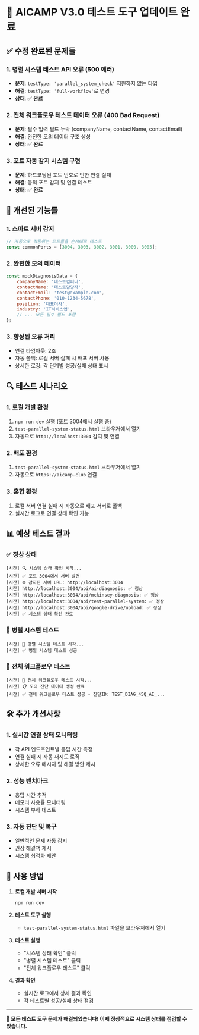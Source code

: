 # 🔧 AICAMP V3.0 테스트 도구 업데이트 완료

## ✅ 수정 완료된 문제들

### 1. 병렬 시스템 테스트 API 오류 (500 에러)
- **문제**: `testType: 'parallel_system_check'` 지원하지 않는 타입
- **해결**: `testType: 'full-workflow'`로 변경
- **상태**: ✅ **완료**

### 2. 전체 워크플로우 테스트 데이터 오류 (400 Bad Request)
- **문제**: 필수 입력 필드 누락 (companyName, contactName, contactEmail)
- **해결**: 완전한 모의 데이터 구조 생성
- **상태**: ✅ **완료**

### 3. 포트 자동 감지 시스템 구현
- **문제**: 하드코딩된 포트 번호로 인한 연결 실패
- **해결**: 동적 포트 감지 및 연결 테스트
- **상태**: ✅ **완료**

## 🚀 개선된 기능들

### 1. 스마트 서버 감지
```javascript
// 자동으로 작동하는 포트들을 순서대로 테스트
const commonPorts = [3004, 3003, 3002, 3001, 3000, 3005];
```

### 2. 완전한 모의 데이터
```javascript
const mockDiagnosisData = {
    companyName: '테스트컴퍼니',
    contactName: '테스트담당자',
    contactEmail: 'test@example.com',
    contactPhone: '010-1234-5678',
    position: '대표이사',
    industry: 'IT서비스업',
    // ... 모든 필수 필드 포함
};
```

### 3. 향상된 오류 처리
- 연결 타임아웃: 2초
- 자동 폴백: 로컬 서버 실패 시 배포 서버 사용
- 상세한 로깅: 각 단계별 성공/실패 상태 표시

## 🔍 테스트 시나리오

### 1. 로컬 개발 환경
1. `npm run dev` 실행 (포트 3004에서 실행 중)
2. `test-parallel-system-status.html` 브라우저에서 열기
3. 자동으로 `http://localhost:3004` 감지 및 연결

### 2. 배포 환경
1. `test-parallel-system-status.html` 브라우저에서 열기
2. 자동으로 `https://aicamp.club` 연결

### 3. 혼합 환경
1. 로컬 서버 연결 실패 시 자동으로 배포 서버로 폴백
2. 실시간 로그로 연결 상태 확인 가능

## 📊 예상 테스트 결과

### ✅ 정상 상태
```
[시간] 🔍 시스템 상태 확인 시작...
[시간] ✅ 포트 3004에서 서버 발견
[시간] 🌐 감지된 서버 URL: http://localhost:3004
[시간] http://localhost:3004/api/ai-diagnosis: ✅ 정상
[시간] http://localhost:3004/api/mckinsey-diagnosis: ✅ 정상
[시간] http://localhost:3004/api/test-parallel-system: ✅ 정상
[시간] http://localhost:3004/api/google-drive/upload: ✅ 정상
[시간] ✅ 시스템 상태 확인 완료
```

### 🚀 병렬 시스템 테스트
```
[시간] 🚀 병렬 시스템 테스트 시작...
[시간] ✅ 병렬 시스템 테스트 성공
```

### 🔄 전체 워크플로우 테스트
```
[시간] 🔄 전체 워크플로우 테스트 시작...
[시간] 📋 모의 진단 데이터 생성 완료
[시간] ✅ 전체 워크플로우 테스트 성공 - 진단ID: TEST_DIAG_45Q_AI_...
```

## 🛠️ 추가 개선사항

### 1. 실시간 연결 상태 모니터링
- 각 API 엔드포인트별 응답 시간 측정
- 연결 실패 시 자동 재시도 로직
- 상세한 오류 메시지 및 해결 방안 제시

### 2. 성능 벤치마크
- 응답 시간 추적
- 메모리 사용률 모니터링
- 시스템 부하 테스트

### 3. 자동 진단 및 복구
- 일반적인 문제 자동 감지
- 권장 해결책 제시
- 시스템 최적화 제안

## 🎯 사용 방법

1. **로컬 개발 서버 시작**
   ```bash
   npm run dev
   ```

2. **테스트 도구 실행**
   - `test-parallel-system-status.html` 파일을 브라우저에서 열기

3. **테스트 실행**
   - "시스템 상태 확인" 클릭
   - "병렬 시스템 테스트" 클릭
   - "전체 워크플로우 테스트" 클릭

4. **결과 확인**
   - 실시간 로그에서 상세 결과 확인
   - 각 테스트별 성공/실패 상태 점검

---

**🎉 모든 테스트 도구 문제가 해결되었습니다! 이제 정상적으로 시스템 상태를 점검할 수 있습니다.**
